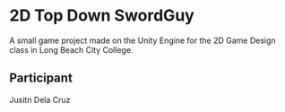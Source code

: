 # 2D Top Down SwordGuy

A small game project made on the Unity Engine for the 2D Game Design class in Long Beach City College.

## Participant

Jusitn Dela Cruz
